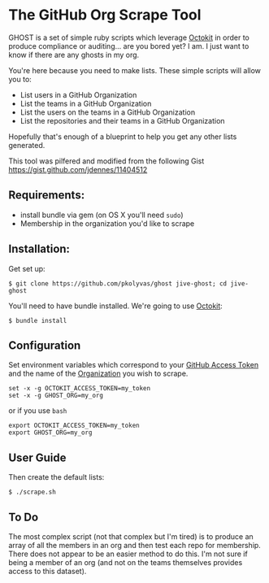 # The GitHub Org Scrape Tool

GHOST is a set of simple ruby scripts which leverage [Octokit](https://github.com/octokit/octokit.rb) in order to produce compliance or auditing... are you bored yet? I am. I just want to know if there are any ghosts in my org.

You're here because you need to make lists. These simple scripts will allow you to:
- List users in a GitHub Organization
- List the teams in a GitHub Organization
- List the users on the teams in a GitHub Organization
- List the repositories and their teams in a GitHub Organization

Hopefully that's enough of a blueprint to help you get any other lists generated. 

This tool was pilfered and modified from the following Gist https://gist.github.com/jdennes/11404512

## Requirements:
- install bundle via gem (on OS X you'll need `sudo`)
- Membership in the organization you'd like to scrape

## Installation:

Get set up:

```shell
$ git clone https://github.com/pkolyvas/ghost jive-ghost; cd jive-ghost
```

You'll need to have bundle installed. We're going to use [Octokit](https://github.com/octokit/octokit.rb):

```shell
$ bundle install
```

## Configuration

Set environment variables which correspond to your [GitHub Access Token](https://github.com/settings/tokens) and the name of the [Organization](https://github.com/settings/organizations) you wish to scrape.

```shell
set -x -g OCTOKIT_ACCESS_TOKEN=my_token
set -x -g GHOST_ORG=my_org
```

or if you use `bash`

```shell
export OCTOKIT_ACCESS_TOKEN=my_token
export GHOST_ORG=my_org
```

## User Guide

Then create the default lists:

```shell
$ ./scrape.sh
```

## To Do

The most complex script (not that complex but I'm tired) is to produce an array of all the members in an org and then test each repo for membership. There does not appear to be an easier method to do this. I'm not sure if being a member of an org (and not on the teams themselves provides access to this dataset).